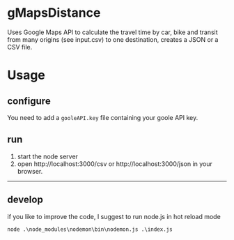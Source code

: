 # gMapsDistance

Uses Google Maps API to calculate the travel time by car, bike and transit from many origins (see input.csv)
to one destination, creates a JSON or a CSV file.

# Usage

## configure
You need to add a `gooleAPI.key` file containing your goole API key.

## run
1. start the node server
2. open http://localhost:3000/csv or http://localhost:3000/json in your browser.

---

## develop
if you like to improve the code, I suggest to run node.js in hot reload mode

```
node .\node_modules\nodemon\bin\nodemon.js .\index.js
```
